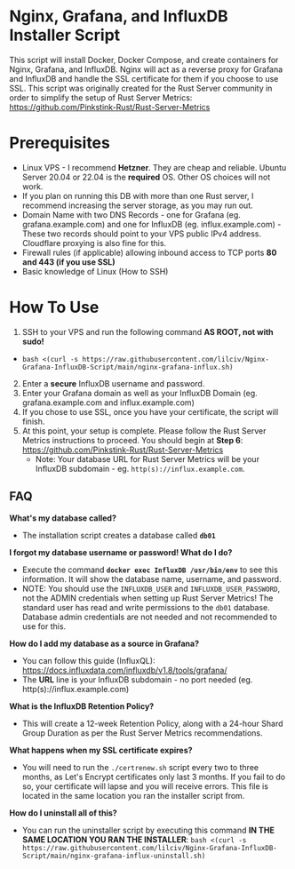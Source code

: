 # Nginx, Grafana, and InfluxDB Installer Script

This script will install Docker, Docker Compose, and create containers for Nginx, Grafana, and InfluxDB. Nginx will act as a reverse proxy for Grafana and InfluxDB and handle the SSL certificate for them if you choose to use SSL.
This script was originally created for the Rust Server community in order to simplify the setup of Rust Server Metrics:
https://github.com/Pinkstink-Rust/Rust-Server-Metrics


# Prerequisites
- Linux VPS - I recommend **Hetzner**. They are cheap and reliable. Ubuntu Server 20.04 or 22.04 is the **required** OS. Other OS choices will not work.
- If you plan on running this DB with more than one Rust server, I recommend increasing the server storage, as you may run out.
- Domain Name with two DNS Records - one for Grafana (eg. grafana.example.com) and one for InfluxDB (eg. influx.example.com) - These two records should point to your VPS public IPv4 address. Cloudflare proxying is also fine for this.
- Firewall rules (if applicable) allowing inbound access to TCP ports **80 and 443 (if you use SSL)**
- Basic knowledge of Linux (How to SSH)

# How To Use
1. SSH to your VPS and run the following command **AS ROOT, not with sudo!**
- ```bash <(curl -s https://raw.githubusercontent.com/lilciv/Nginx-Grafana-InfluxDB-Script/main/nginx-grafana-influx.sh)```
2. Enter a **secure** InfluxDB username and password.
3. Enter your Grafana domain as well as your InfluxDB Domain (eg. grafana.example.com and influx.example.com)
4. If you chose to use SSL, once you have your certificate, the script will finish.
5. At this point, your setup is complete. Please follow the Rust Server Metrics instructions to proceed. You should begin at **Step 6**: https://github.com/Pinkstink-Rust/Rust-Server-Metrics
	- Note: Your database URL for Rust Server Metrics will be your InfluxDB subdomain - eg. `http(s)://influx.example.com`.

## FAQ
**What's my database called?**
- The installation script creates a database called **`db01`**
	
**I forgot my database username or password! What do I do?**
- Execute the command **`docker exec InfluxDB /usr/bin/env`** to see this information. It will show the database name, username, and password.
- NOTE: You should use the `INFLUXDB_USER` and `INFLUXDB_USER_PASSWORD`, not the ADMIN credentials when setting up Rust Server Metrics! The standard user has read and write permissions to the `db01` database. Database admin credentials are not needed and not recommended to use for this.

**How do I add my database as a source in Grafana?**
- You can follow this guide (InfluxQL): https://docs.influxdata.com/influxdb/v1.8/tools/grafana/
- The **URL** line is your InfluxDB subdomain - no port needed (eg. http(s)://influx.example.com)

**What is the InfluxDB Retention Policy?**
- This will create a 12-week Retention Policy, along with a 24-hour Shard Group Duration as per the Rust Server Metrics recommendations.

**What happens when my SSL certificate expires?**
- You will need to run the `./certrenew.sh` script every two to three months, as Let's Encrypt certificates only last 3 months. If you fail to do so, your certificate will lapse and you will receive errors. This file is located in the same location you ran the installer script from.

**How do I uninstall all of this?**
- You can run the uninstaller script by executing this command **IN THE SAME LOCATION YOU RAN THE INSTALLER**: `bash <(curl -s https://raw.githubusercontent.com/lilciv/Nginx-Grafana-InfluxDB-Script/main/nginx-grafana-influx-uninstall.sh)`
